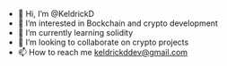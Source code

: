 - 👋 Hi, I’m @KeldrickD
- 👀 I’m interested in Bockchain and crypto development
- 🌱 I’m currently learning solidity
- 💞️ I’m looking to collaborate on crypto projects
- 📫 How to reach me keldrickddev@gmail.com

<!---
KeldrickD/KeldrickD is a ✨ special ✨ repository because its `README.md` (this file) appears on your GitHub profile.
You can click the Preview link to take a look at your changes.
--->
